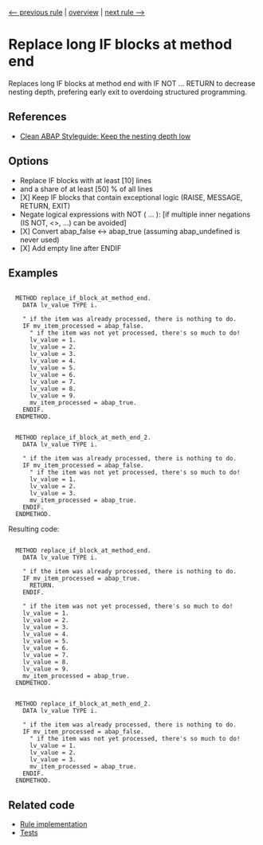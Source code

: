[<-- previous rule](IfBlockAtLoopEndRule.md) | [overview](../rules.md) | [next rule -->](CallMethodRule.md)

# Replace long IF blocks at method end

Replaces long IF blocks at method end with IF NOT ... RETURN to decrease nesting depth, prefering early exit to overdoing structured programming.

## References

* [Clean ABAP Styleguide: Keep the nesting depth low](https://github.com/SAP/styleguides/blob/main/clean-abap/CleanABAP.md#keep-the-nesting-depth-low)

## Options

* Replace IF blocks with at least \[10\] lines
* and a share of at least \[50\] % of all lines
* \[X\] Keep IF blocks that contain exceptional logic \(RAISE, MESSAGE, RETURN, EXIT\)
* Negate logical expressions with NOT \( ... \): \[if multiple inner negations \(IS NOT, <>, ...\) can be avoided\]
* \[X\] Convert abap\_false <-> abap\_true \(assuming abap\_undefined is never used\)
* \[X\] Add empty line after ENDIF

## Examples


```ABAP

  METHOD replace_if_block_at_method_end.
    DATA lv_value TYPE i.

    " if the item was already processed, there is nothing to do. 
    IF mv_item_processed = abap_false.
      " if the item was not yet processed, there's so much to do!
      lv_value = 1.
      lv_value = 2.
      lv_value = 3.
      lv_value = 4.
      lv_value = 5.
      lv_value = 6.
      lv_value = 7.
      lv_value = 8.
      lv_value = 9.
      mv_item_processed = abap_true.
    ENDIF.
  ENDMETHOD.


  METHOD replace_if_block_at_meth_end_2.
    DATA lv_value TYPE i.

    " if the item was already processed, there is nothing to do. 
    IF mv_item_processed = abap_false.
      " if the item was not yet processed, there's so much to do!
      lv_value = 1.
      lv_value = 2.
      lv_value = 3.
      mv_item_processed = abap_true.
    ENDIF.
  ENDMETHOD.
```

Resulting code:

```ABAP

  METHOD replace_if_block_at_method_end.
    DATA lv_value TYPE i.

    " if the item was already processed, there is nothing to do. 
    IF mv_item_processed = abap_true.
      RETURN.
    ENDIF.

    " if the item was not yet processed, there's so much to do!
    lv_value = 1.
    lv_value = 2.
    lv_value = 3.
    lv_value = 4.
    lv_value = 5.
    lv_value = 6.
    lv_value = 7.
    lv_value = 8.
    lv_value = 9.
    mv_item_processed = abap_true.
  ENDMETHOD.


  METHOD replace_if_block_at_meth_end_2.
    DATA lv_value TYPE i.

    " if the item was already processed, there is nothing to do. 
    IF mv_item_processed = abap_false.
      " if the item was not yet processed, there's so much to do!
      lv_value = 1.
      lv_value = 2.
      lv_value = 3.
      mv_item_processed = abap_true.
    ENDIF.
  ENDMETHOD.
```

## Related code

* [Rule implementation](../../com.sap.adt.abapcleaner/src/com/sap/adt/abapcleaner/rules/commands/IfBlockAtMethodEndRule.java)
* [Tests](../../test/com.sap.adt.abapcleaner.test/src/com/sap/adt/abapcleaner/rules/commands/IfBlockAtMethodEndTest.java)

